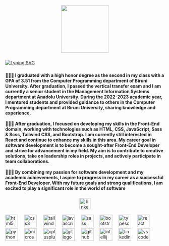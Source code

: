 <div align="center">
  <img height="150" src="https://i.imgflip.com/65efzo.gif"  />
</div>

###

<a href="https://git.io/typing-svg"><img src="https://readme-typing-svg.demolab.com?font=Fira+Code&weight=800&size=22&pause=1000&color=F729C9&center=true&vCenter=true&width=1000&lines=Hello%2C+I'm+Yaren+Ahlatc%C4%B1+%F0%9F%91%A9%E2%80%8D%F0%9F%92%BB;Front-End+Developer+%F0%9F%91%A9%E2%80%8D%F0%9F%92%BB;Computer+Programmer+%F0%9F%91%A9%E2%80%8D%F0%9F%92%BB" alt="Typing SVG" /></a>

###
<h4 align="left">👩🏽‍💻 I graduated with a high honor degree as the second in my class with a GPA of 3.51 from the Computer Programming department of Biruni University. After graduation, I passed the vertical transfer exam and I am currently a senior student in the Management Information Systems department at Anadolu University. During the 2022-2023 academic year, I mentored students and provided guidance to others in the Computer Programming department at Biruni University, sharing knowledge and experience.<br><br>👩🏽‍💻 After graduation, I focused on developing my skills in the Front-End domain, working with technologies such as HTML, CSS, JavaScript, Sass & Scss, Tailwind CSS, and Bootstrap. I am currently still interested in React and continue to enhance my skills in this area. My career goal in software development is to become a sought-after Front-End Developer and strive for advancement in my field. My aim is to contribute to creative solutions, take on leadership roles in projects, and actively participate in team collaborations.<br><br>👩🏽‍💻 By combining my passion for software development and my academic achievements, I aspire to progress in my career as a successful Front-End Developer. With my future goals and strong qualifications, I am excited to play a significant role in the world of software</h4>

###

<div align="center">
  <a href="https://www.linkedin.com/in/yarennn/" target="_blank">
    <img src="https://img.shields.io/static/v1?message=LinkedIn&logo=linkedin&label=&color=0077B5&logoColor=white&labelColor=&style=for-the-badge" height="35" alt="linkedin logo"  />
  </a>
</div><br>

<div align="left">
  <img src="https://cdn.jsdelivr.net/gh/devicons/devicon/icons/html5/html5-original.svg" height="40" alt="html5 logo"  />
  <img width="12" />
  <img src="https://cdn.jsdelivr.net/gh/devicons/devicon/icons/css3/css3-original.svg" height="40" alt="css3 logo"  />
  <img width="12" />
  <img src="https://cdn.jsdelivr.net/gh/devicons/devicon/icons/tailwindcss/tailwindcss-original-wordmark.svg" height="40" alt="tailwindcss logo"  />
  <img width="12" />
  <img src="https://cdn.jsdelivr.net/gh/devicons/devicon/icons/javascript/javascript-original.svg" height="40" alt="javascript logo"  />
  <img width="12" />
  <img src="https://cdn.jsdelivr.net/gh/devicons/devicon/icons/sass/sass-original.svg" height="40" alt="sass logo"  />
  <img width="12" />
  <img src="https://cdn.jsdelivr.net/gh/devicons/devicon/icons/bootstrap/bootstrap-original.svg" height="40" alt="bootstrap logo"  />
  <img width="12" />
  <img src="https://cdn.jsdelivr.net/gh/devicons/devicon/icons/typescript/typescript-original.svg" height="40" alt="typescript logo"  />
  <img width="12" />
  <img src="https://cdn.jsdelivr.net/gh/devicons/devicon/icons/react/react-original.svg" height="40" alt="react logo"  />
  <img width="12" />
  <img src="https://cdn.jsdelivr.net/gh/devicons/devicon/icons/python/python-original.svg" height="40" alt="python logo"  />
  <img width="12" />
  <img src="https://cdn.jsdelivr.net/gh/devicons/devicon/icons/microsoftsqlserver/microsoftsqlserver-plain.svg" height="40" alt="microsoftsqlserver logo"  />
  <img width="12" />
  <img src="https://cdn.jsdelivr.net/gh/devicons/devicon/icons/cplusplus/cplusplus-original.svg" height="40" alt="cplusplus logo"  />
  <img width="12" />
  <img src="https://cdn.jsdelivr.net/gh/devicons/devicon/icons/git/git-original.svg" height="40" alt="git logo"  />
  <img width="12" />
  <img src="https://cdn.jsdelivr.net/gh/devicons/devicon/icons/github/github-original.svg" height="40" alt="github logo"  />
  <img width="12" />
  <img src="https://cdn.jsdelivr.net/gh/devicons/devicon/icons/intellij/intellij-original.svg" height="40" alt="intellij logo"  />
  <img width="12" />
  <img src="https://cdn.jsdelivr.net/gh/devicons/devicon/icons/linkedin/linkedin-original.svg" height="40" alt="linkedin logo"  />
  <img width="12" />
  <img src="https://cdn.jsdelivr.net/gh/devicons/devicon/icons/vscode/vscode-original.svg" height="40" alt="vscode logo"  />
</div>



###


